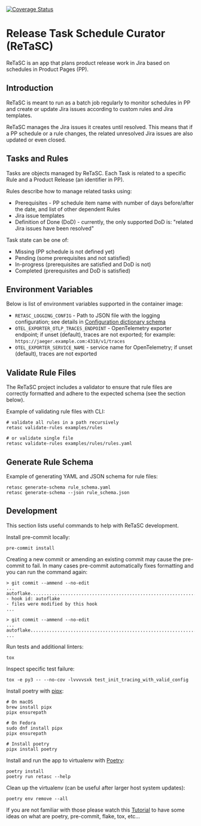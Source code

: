 [![Coverage Status](https://coveralls.io/repos/github/release-engineering/retasc/badge.svg?branch=main)](https://coveralls.io/github/release-engineering/retasc?branch=main)

# Release Task Schedule Curator (ReTaSC)

ReTaSC is an app that plans product release work in Jira based on schedules in
Product Pages (PP).

## Introduction

ReTaSC is meant to run as a batch job regularly to monitor schedules in PP and
create or update Jira issues according to custom rules and Jira templates.

ReTaSC manages the Jira issues it creates until resolved. This means that if a
PP schedule or a rule changes, the related unresolved Jira issues are also
updated or even closed.

## Tasks and Rules

Tasks are objects managed by ReTaSC. Each Task is related to a specific Rule
and a Product Release (an identifier in PP).

Rules describe how to manage related tasks using:

- Prerequisites - PP schedule item name with number of days before/after the
  date, and list of other dependent Rules
- Jira issue templates
- Definition of Done (DoD) - currently, the only supported DoD is: "related
  Jira issues have been resolved"

Task state can be one of:

- Missing (PP schedule is not defined yet)
- Pending (some prerequisites and not satisfied)
- In-progress (prerequisites are satisfied and DoD is not)
- Completed (prerequisites and DoD is satisfied)

## Environment Variables

Below is list of environment variables supported in the container image:

- `RETASC_LOGGING_CONFIG` - Path to JSON file with the logging configuration;
  see details in [Configuration dictionary
  schema](https://docs.python.org/3/library/logging.config.html#logging-config-dictschema)
- `OTEL_EXPORTER_OTLP_TRACES_ENDPOINT` - OpenTelemetry exporter endpoint; if
  unset (default), traces are not exported; for example:
  `https://jaeger.example.com:4318/v1/traces`
- `OTEL_EXPORTER_SERVICE_NAME` - service name for OpenTelemetry; if unset
  (default), traces are not exported

## Validate Rule Files

The ReTaSC project includes a validator to ensure that rule files are correctly
formatted and adhere to the expected schema (see the section below).

Example of validating rule files with CLI:

```
# validate all rules in a path recursively
retasc validate-rules examples/rules

# or validate single file
retasc validate-rules examples/rules/rules.yaml
```

## Generate Rule Schema

Example of generating YAML and JSON schema for rule files:

```
retasc generate-schema rule_schema.yaml
retasc generate-schema --json rule_schema.json
```

## Development

This section lists useful commands to help with ReTaSC development.

Install pre-commit locally:

```
pre-commit install
```

Creating a new commit or amending an existing commit may cause the pre-commit
to fail. In many cases pre-commit automatically fixes formatting and you can
run the command again:

```
> git commit --ammend --no-edit
...
autoflake................................................................Failed
- hook id: autoflake
- files were modified by this hook
...

> git commit --ammend --no-edit
...
autoflake................................................................Passed
...
```

Run tests and additional linters:

```
tox
```

Inspect specific test failure:

```
tox -e py3 -- --no-cov -lvvvvsxk test_init_tracing_with_valid_config
```

Install poetry with [pipx]:

```
# On macOS
brew install pipx
pipx ensurepath

# On Fedora
sudo dnf install pipx
pipx ensurepath

# Install poetry
pipx install poetry
```

Install and run the app to virtualenv with [Poetry]:

```
poetry install
poetry run retasc --help
```

Clean up the virtualenv (can be useful after larger host system updates):

```
poetry env remove --all
```

If you are not familiar with those please watch this [Tutorial] to have some ideas on what are
poetry, pre-commit, flake, tox, etc...

[pipx]: https://pipx.pypa.io/stable/
[Poetry]: https://python-poetry.org/docs/
[Tutorial]: https://www.linkedin.com/learning/create-an-open-source-project-in-python

